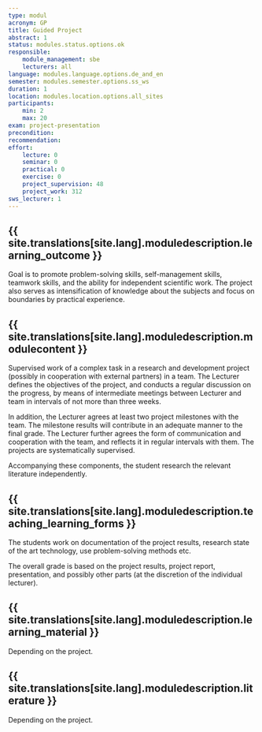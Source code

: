 ```yaml
---
type: modul
acronym: GP
title: Guided Project
abstract: 1
status: modules.status.options.ok
responsible: 
    module_management: sbe
    lecturers: all
language: modules.language.options.de_and_en
semester: modules.semester.options.ss_ws
duration: 1
location: modules.location.options.all_sites
participants: 
    min: 2
    max: 20
exam: project-presentation
precondition: 
recommendation: 
effort:
    lecture: 0
    seminar: 0
    practical: 0
    exercise: 0
    project_supervision: 48
    project_work: 312
sws_lecturer: 1  
---
```



## {{ site.translations[site.lang].moduledescription.learning_outcome }}
<!-- Learning Outcome -->

Goal is to promote problem-solving skills, self-management skills, teamwork skills, and the ability for independent 
scientific work. The project also serves as intensification of knowledge about the subjects and focus on 
boundaries by practical experience.

  
  
## {{ site.translations[site.lang].moduledescription.modulecontent }}
<!-- Modulinhalt -->

Supervised work of a complex task in a research and development project (possibly in cooperation with external 
partners) in a team. The Lecturer defines the objectives of the project, and conducts a regular discussion 
on the progress, by means of intermediate meetings between Lecturer and team in intervals of not more than three weeks.
 
In addition, the Lecturer agrees at least two project milestones with the team. The milestone results will 
contribute in an adequate manner to the final grade. The Lecturer further agrees the form of communication and 
cooperation with the team, and reflects it in regular intervals with them. The projects are systematically supervised.

Accompanying these components, the student research the relevant literature independently.


## {{ site.translations[site.lang].moduledescription.teaching_learning_forms }}
<!-- Lehr- und Lernformen -->

The students work on documentation of the project results, research state of the art technology, use problem-solving
methods etc. 

The overall grade is based on the project results, project report, presentation, and possibly other parts (at 
the discretion of the individual lecturer). 


## {{ site.translations[site.lang].moduledescription.learning_material }}
<!-- Zur Verfügung gestelltes Lehrmaterial -->

Depending on the project.
  

## {{ site.translations[site.lang].moduledescription.literature }}
<!-- Weiterführende Literatur -->

Depending on the project.
  
